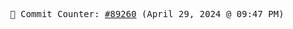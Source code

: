 <p align="center">
    <samp>
        📮 Commit Counter: <a href="https://github.com/Javascript-void0/Javascript-void0/commits/main">#89260</a> (April 29, 2024 @ 09:47 PM)
    </samp>
</p>